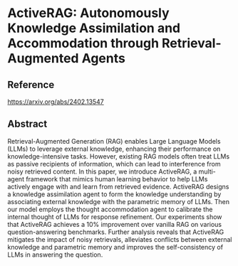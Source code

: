 # ActiveRAG: Autonomously Knowledge Assimilation and Accommodation through Retrieval-Augmented Agents
## Reference

https://arxiv.org/abs/2402.13547

## Abstract

Retrieval-Augmented Generation (RAG) enables Large Language Models (LLMs) to leverage external knowledge, enhancing their performance on knowledge-intensive tasks. However, existing RAG models often treat LLMs as passive recipients of information, which can lead to interference from noisy retrieved content. In this paper, we introduce ActiveRAG, a multi-agent framework that mimics human learning behavior to help LLMs actively engage with and learn from retrieved evidence. ActiveRAG designs a knowledge assimilation agent to form the knowledge understanding by associating external knowledge with the parametric memory of LLMs. Then our model employs the thought accommodation agent to calibrate the internal thought of LLMs for response refinement. Our experiments show that ActiveRAG achieves a 10\% improvement over vanilla RAG on various question-answering benchmarks. Further analysis reveals that ActiveRAG mitigates the impact of noisy retrievals, alleviates conflicts between external knowledge and parametric memory and improves the self-consistency of LLMs in answering the question.


